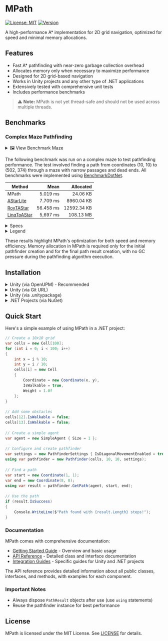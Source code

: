# MPath

[![License: MIT](https://img.shields.io/badge/License-MIT-green.svg)](https://opensource.org/licenses/MIT)
[![Version](https://img.shields.io/badge/Version-1.0.0-blue.svg)](src/mpath-unity-project/Packages/MPath/package.json)

A high-performance A* implementation for 2D grid navigation, optimized for speed and minimal memory allocations.

## Features

- Fast A* pathfinding with near-zero garbage collection overhead
- Allocates memory only when necessary to maximize performance
- Designed for 2D grid-based navigation
- Works in Unity projects and any other type of .NET applications
- Extensively tested with comprehensive unit tests
- Includes performance benchmarks

> ⚠️ **Note:** MPath is not yet thread-safe and should not be used across multiple threads.

## Benchmarks

### Complex Maze Pathfinding

<details>
<summary>🖼️ View Benchmark Maze</summary>

![Benchmark Maze](src/mpath-source/Migs.MPath.Benchmarks/Mazes/cavern.png)

*The complex maze used for benchmarking*
</details>

The following benchmark was run on a complex maze to test pathfinding performance. The test involved finding a path from coordinates (10, 10) to (502, 374) through a maze with narrow passages and dead ends. All benchmarks were implemented using [BenchmarkDotNet](https://benchmarkdotnet.org/).

| Method    | Mean      | Allocated   |
|---------- |----------:|------------:|
| MPath     |  5.019 ms |    24.06 KB |
| [AStarLite](https://github.com/valantonini/AStar) |  7.709 ms |  8960.04 KB |
| [RoyTAStar](https://github.com/roy-t/AStar) | 56.458 ms | 12592.34 KB |
| [LinqToAStar](https://arc.net/l/quote/iqcsmlgc) | 5,697 ms | 108.13 MB |

<details>
<summary>Specs</summary>

```
BenchmarkDotNet v0.14.0, macOS Sequoia 15.3.2 (24D81) [Darwin 24.3.0]
Apple M1 Max, 1 CPU, 10 logical and 10 physical cores
.NET SDK 7.0.100
  [Host]     : .NET 7.0.0 (7.0.22.61201), Arm64 RyuJIT AdvSIMD
  DefaultJob : .NET 7.0.0 (7.0.22.61201), Arm64 RyuJIT AdvSIMD
```
</details>
<details>
<summary>Legend</summary>

```
Mean      : Arithmetic mean of all measurements
Allocated : Allocated memory per single operation (managed only, inclusive, 1KB = 1024B)
1 ms      : 1 Millisecond (0.001 sec)
```
</details>

These results highlight MPath's optimization for both speed and memory efficiency. Memory allocation in MPath is required only for the initial pathfinder creation and for the final path result creation, with no GC pressure during the pathfinding algorithm execution. 

## Installation

<details>
<summary>Unity (via OpenUPM) - Recommended</summary>

### Option 1: Using OpenUPM CLI

1. Install the [OpenUPM CLI](https://openupm.com/docs/getting-started.html#installing-openupm-cli)
2. Run the following command in your Unity project folder:
   ```
   openupm add com.migsweb.mpath
   ```

### Option 2: Manual Installation via manifest.json

1. Open your Unity project's `Packages/manifest.json` file
2. Add the OpenUPM registry and the package to the file:
   ```json
   {
     "scopedRegistries": [
       {
         "name": "OpenUPM",
         "url": "https://package.openupm.com",
         "scopes": [
           "com.migsweb.mpath"
         ]
       }
     ],
     "dependencies": {
       "com.migsweb.mpath": "1.0.0",
       // ... other dependencies
     }
   }
   ```
3. Save the file and Unity will automatically download and install the package
</details>

<details>
<summary>Unity (via Git URL)</summary>

Add MPath to your project via the Unity Package Manager:

1. Open the Package Manager window in Unity (Window > Package Manager)
2. Click the "+" button and select "Add package from git URL..."
3. Enter the following URL:
   ```
   https://github.com/migus88/MPath.git?path=/src/mpath-unity-project/Packages/MPath
   ```

To use a specific version, append a tag with version (e.g `1.0.0`) to the URL:
   ```
   https://github.com/migus88/MPath.git?path=/src/mpath-unity-project/Packages/MPath#1.0.0
   ```
</details>

<details>
<summary>Unity (via .unitypackage)</summary>

1. Download the latest `.unitypackage` from the [Releases](https://github.com/migus88/MPath/releases) page
2. Import it into your Unity project (Assets > Import Package > Custom Package)
</details>

<details>
<summary>.NET Projects (via NuGet)</summary>

### Option 1: Using Package Manager Console (Visual Studio)

```powershell
Install-Package Migs.MPath
```

### Option 2: Using .NET CLI

```bash
dotnet add package Migs.MPath
```
</details>

## Quick Start

Here's a simple example of using MPath in a .NET project:

```csharp
// Create a 10x10 grid
var cells = new Cell[100];
for (int i = 0; i < 100; i++)
{
    int x = i % 10;
    int y = i / 10;
    cells[i] = new Cell
    {
        Coordinate = new Coordinate(x, y),
        IsWalkable = true,
        Weight = 1.0f
    };
}

// Add some obstacles
cells[12].IsWalkable = false;
cells[13].IsWalkable = false;

// Create a simple agent
var agent = new SimpleAgent { Size = 1 };

// Configure and create pathfinder
var settings = new PathfinderSettings { IsDiagonalMovementEnabled = true };
using var pathfinder = new Pathfinder(cells, 10, 10, settings);

// Find a path
var start = new Coordinate(1, 1);
var end = new Coordinate(8, 8);
using var result = pathfinder.GetPath(agent, start, end);

// Use the path
if (result.IsSuccess)
{
    Console.WriteLine($"Path found with {result.Length} steps!");
}
```

### Documentation

MPath comes with comprehensive documentation:

- [Getting Started Guide](docs/README.md) - Overview and basic usage
- [API Reference](docs/api/README.md) - Detailed class and interface documentation
- [Integration Guides](docs/guides/) - Specific guides for Unity and .NET projects

The API reference provides detailed information about all public classes, interfaces, and methods, with examples for each component.

### Important Notes

- Always dispose `PathResult` objects after use (use `using` statements)
- Reuse the pathfinder instance for best performance

## License

MPath is licensed under the MIT License. See [LICENSE](LICENSE) for details.